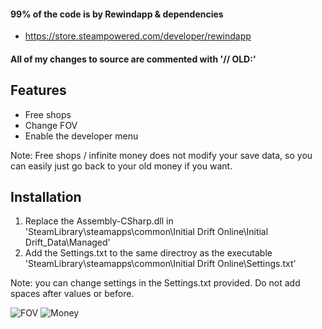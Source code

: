 #### 99% of the code is by Rewindapp & dependencies
* https://store.steampowered.com/developer/rewindapp

#### All of my changes to source are commented with '// OLD:'

## Features
* Free shops
* Change FOV
* Enable the developer menu

Note: Free shops / infinite money does not modify your save data, so you can easily just go back to your old money if you want.

## Installation
1. Replace the Assembly-CSharp.dll in 'SteamLibrary\steamapps\common\Initial Drift Online\Initial Drift_Data\Managed'
2. Add the Settings.txt to the same directroy as the executable 'SteamLibrary\steamapps\common\Initial Drift Online\Settings.txt'

Note: you can change settings in the Settings.txt provided. Do not add spaces after values or before.


![FOV](https://github.com/kruumy/initial-drift-online-modding/blob/master/Assembly-CSharp/FOV.png)
![Money](https://github.com/kruumy/initial-drift-online-modding/blob/master/Assembly-CSharp/Money.png)
